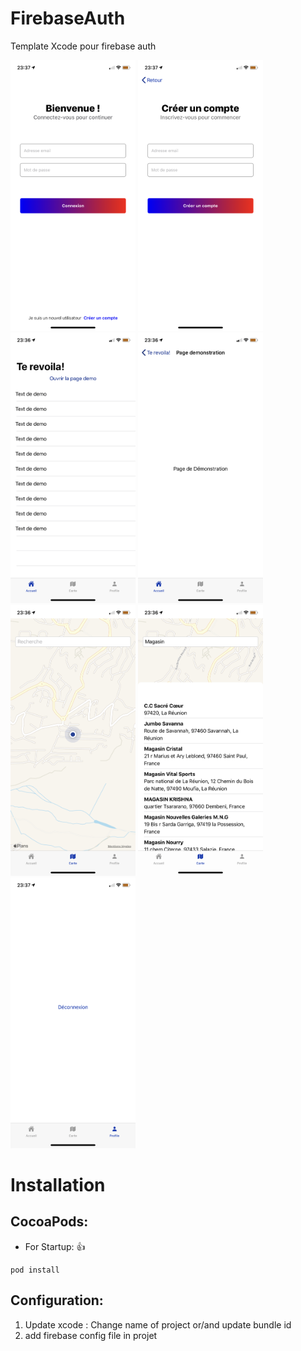 # FirebaseAuth
Template Xcode pour firebase auth

<p float="left">
<img src="https://raw.githubusercontent.com/omarsoftfr/FirebaseAuth/dev/SreenShoot/1.PNG" width="200" />
<img src="https://raw.githubusercontent.com/omarsoftfr/FirebaseAuth/dev/SreenShoot/2.PNG" width="200" />
<img src="https://raw.githubusercontent.com/omarsoftfr/FirebaseAuth/dev/SreenShoot/3.PNG" width="200" />
<img src="https://raw.githubusercontent.com/omarsoftfr/FirebaseAuth/dev/SreenShoot/4.PNG" width="200" />
<img src="https://raw.githubusercontent.com/omarsoftfr/FirebaseAuth/dev/SreenShoot/5.PNG" width="200" />
<img src="https://raw.githubusercontent.com/omarsoftfr/FirebaseAuth/dev/SreenShoot/6.PNG" width="200" />
<img src="https://raw.githubusercontent.com/omarsoftfr/FirebaseAuth/dev/SreenShoot/7.PNG" width="200" />
</p>


# <a id="installation"></a>Installation

## CocoaPods:

* For Startup: 👍
```
pod install
```

## Configuration:

1. Update xcode : Change name of project or/and update bundle id
2. add firebase config file in projet

